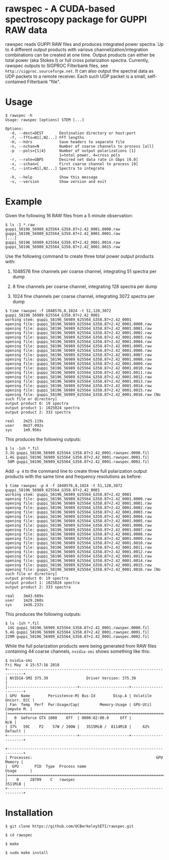 # rawspec - A CUDA-based spectroscopy package for GUPPI RAW data

rawspec reads GUPPI RAW files and produces integrated power spectra.  Up to 4
different output products with various channelization/integration combinations
can be created at one time.  Output products can either be total power (aka
Stokes I) or full cross polarization spectra.  Currently, rawspec outputs to
SIGPROC Filterbank files, see `http://sigproc.sourceforge.net`.  It can also
output the spectral data as UDP packets to a remote receiver.  Each such UDP
packet is a small, self-contained Filterbank "file".

# Usage

```
$ rawspec -h
Usage: rawspec [options] STEM [...]

Options:
  -d, --dest=DEST       Destination directory or host:port
  -f, --ffts=N1[,N2...] FFT lengths
  -H, --hdrs            Save headers to separate file
  -n, --nchan=N         Number of coarse channels to process [all]
  -p  --pols={1|4}      Number of output polarizations [1]
                        1=total power, 4=cross pols
  -r, --rate=GBPS       Desired net data rate in Gbps [6.0]
  -s, --schan=C         First coarse channel to process [0]
  -t, --ints=N1[,N2...] Spectra to integrate

  -h, --help            Show this message
  -v, --version         Show version and exit
```

# Example

Given the following 16 RAW files from a 5 minute observation:

```
$ ls -1 *.raw
guppi_58196_56989_625564_G358.87+2.42_0001.0000.raw
guppi_58196_56989_625564_G358.87+2.42_0001.0001.raw
[...]
guppi_58196_56989_625564_G358.87+2.42_0001.0014.raw
guppi_58196_56989_625564_G358.87+2.42_0001.0015.raw
```

Use the following command to create three total power output products with:

1. 1048576 fine channels per coarse channel, integrating 51 spectra per dump

2. 8 fine channels per coarse channel, integrating 128 spectra per dump

3. 1024 fine channels per coarse channel, integrating 3072 spectra per dump

```
$ time rawspec -f 1048576,8,1024 -t 51,128,3072 guppi_58196_56989_625564_G358.87+2.42_0001
working stem: guppi_58196_56989_625564_G358.87+2.42_0001
opening file: guppi_58196_56989_625564_G358.87+2.42_0001.0000.raw
opening file: guppi_58196_56989_625564_G358.87+2.42_0001.0001.raw
opening file: guppi_58196_56989_625564_G358.87+2.42_0001.0002.raw
opening file: guppi_58196_56989_625564_G358.87+2.42_0001.0003.raw
opening file: guppi_58196_56989_625564_G358.87+2.42_0001.0004.raw
opening file: guppi_58196_56989_625564_G358.87+2.42_0001.0005.raw
opening file: guppi_58196_56989_625564_G358.87+2.42_0001.0006.raw
opening file: guppi_58196_56989_625564_G358.87+2.42_0001.0007.raw
opening file: guppi_58196_56989_625564_G358.87+2.42_0001.0008.raw
opening file: guppi_58196_56989_625564_G358.87+2.42_0001.0009.raw
opening file: guppi_58196_56989_625564_G358.87+2.42_0001.0010.raw
opening file: guppi_58196_56989_625564_G358.87+2.42_0001.0011.raw
opening file: guppi_58196_56989_625564_G358.87+2.42_0001.0012.raw
opening file: guppi_58196_56989_625564_G358.87+2.42_0001.0013.raw
opening file: guppi_58196_56989_625564_G358.87+2.42_0001.0014.raw
opening file: guppi_58196_56989_625564_G358.87+2.42_0001.0015.raw
opening file: guppi_58196_56989_625564_G358.87+2.42_0001.0016.raw [No such file or directory]
output product 0: 19 spectra
output product 1: 1025024 spectra
output product 2: 333 spectra

real    2m25.119s
user    0m37.092s
sys     1m9.956s
```

This produces the following outputs:

```
$ ls -1sh *.fil
3.3G guppi_58196_56989_625564_G358.87+2.42_0001.rawspec.0000.fil
1.4G guppi_58196_56989_625564_G358.87+2.42_0001.rawspec.0001.fil
 58M guppi_58196_56989_625564_G358.87+2.42_0001.rawspec.0002.fil
```

Add `-p 4` to the command line to create three full polarization output
products with the same time and frequency resolutions as before:

```
$ time rawspec -p 4 -f 1048576,8,1024 -t 51,128,3072 guppi_58196_56989_625564_G358.87+2.42_0001
working stem: guppi_58196_56989_625564_G358.87+2.42_0001
opening file: guppi_58196_56989_625564_G358.87+2.42_0001.0000.raw
opening file: guppi_58196_56989_625564_G358.87+2.42_0001.0001.raw
opening file: guppi_58196_56989_625564_G358.87+2.42_0001.0002.raw
opening file: guppi_58196_56989_625564_G358.87+2.42_0001.0003.raw
opening file: guppi_58196_56989_625564_G358.87+2.42_0001.0004.raw
opening file: guppi_58196_56989_625564_G358.87+2.42_0001.0005.raw
opening file: guppi_58196_56989_625564_G358.87+2.42_0001.0006.raw
opening file: guppi_58196_56989_625564_G358.87+2.42_0001.0007.raw
opening file: guppi_58196_56989_625564_G358.87+2.42_0001.0008.raw
opening file: guppi_58196_56989_625564_G358.87+2.42_0001.0009.raw
opening file: guppi_58196_56989_625564_G358.87+2.42_0001.0010.raw
opening file: guppi_58196_56989_625564_G358.87+2.42_0001.0011.raw
opening file: guppi_58196_56989_625564_G358.87+2.42_0001.0012.raw
opening file: guppi_58196_56989_625564_G358.87+2.42_0001.0013.raw
opening file: guppi_58196_56989_625564_G358.87+2.42_0001.0014.raw
opening file: guppi_58196_56989_625564_G358.87+2.42_0001.0015.raw
opening file: guppi_58196_56989_625564_G358.87+2.42_0001.0016.raw [No such file or directory]
output product 0: 19 spectra
output product 1: 1025024 spectra
output product 2: 333 spectra

real    3m43.689s
user    1m29.260s
sys     1m36.232s
```

This produces the following outputs:

```
$ ls -1sh *.fil
 14G guppi_58196_56989_625564_G358.87+2.42_0001.rawspec.0000.fil
5.4G guppi_58196_56989_625564_G358.87+2.42_0001.rawspec.0001.fil
229M guppi_58196_56989_625564_G358.87+2.42_0001.rawspec.0002.fil
```

While the full polarization products were being generated from RAW files
containing 44 coarse channels, `nvidia-smi` shows something like this:

```
$ nvidia-smi 
Fri May  4 15:57:16 2018       
+-----------------------------------------------------------------------------+
| NVIDIA-SMI 375.39                 Driver Version: 375.39                    |
|-------------------------------+----------------------+----------------------+
| GPU  Name        Persistence-M| Bus-Id        Disp.A | Volatile Uncorr. ECC |
| Fan  Temp  Perf  Pwr:Usage/Cap|         Memory-Usage | GPU-Util  Compute M. |
|===============================+======================+======================|
|   0  GeForce GTX 1080    Off  | 0000:82:00.0     Off |                  N/A |
| 37%   59C    P2    57W / 200W |   3515MiB /  8114MiB |     62%      Default |
+-------------------------------+----------------------+----------------------+
                                                                               
+-----------------------------------------------------------------------------+
| Processes:                                                       GPU Memory |
|  GPU       PID  Type  Process name                               Usage      |
|=============================================================================|
|    0     28709    C   rawspec                                       3511MiB |
+-----------------------------------------------------------------------------+
```

# Installation

```
$ git clone https://github.com/UCBerkeleySETI/rawspec.git

$ cd rawspec

$ make

$ sudo make install
```
